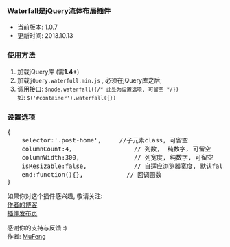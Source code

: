 ﻿<h3>Waterfall是jQuery流体布局插件</h3>
<ul>
<li>当前版本: 1.0.7<br /></li>
<li>更新时间: 2013.10.13</li>
</ul>
<h3>使用方法</h3>
<ol>
<li>加载jQuery库 (需<strong>1.4+</strong>)</li>
<li>加载<code>jQuery.waterfull.min.js</code> , 必须在jQuery库之后;</li>
<li>调用接口: <code>$node.waterfall({/* 此处为设置选项, 可留空 */})</code><br>
如: <code>$('#container').waterfall({})</code>
</li>
</ol>
<h3>设置选项</h3>
<div class="highlight">
<pre><span class="p">{</span>
    <span class="nx">selector</span><span class="o">:</span><span class="mf">'.post-home'</span><span class="p">,</span>     <span class="c1">//子元素class, 可留空</span>
    <span class="nx">columnCount</span><span class="o">:</span><span class="mi">4</span><span class="p">,</span>         		 <span class="c1">// 列数,  纯数字, 可留空</span>
    <span class="nx">columnWidth</span><span class="o">:</span><span class="mi">300</span><span class="p">,</span>       		 <span class="c1">// 列宽度, 纯数字, 可留空</span>
    <span class="nx">isResizable</span><span class="o">:</span><span class="mi">false</span><span class="p">,</span>      	     <span class="c1">// 自适应浏览器宽度, 默认false</span>
    <span class="nx">end</span><span class="o">:</span><span class="s1">function(){}</span><span class="p">,</span>            <span class="c1">// 回调函数</span>
<span class="p">}</span></pre>
</div>
<p>如果你对这个插件感兴趣, 敬请关注:<br /><a href="http://mufeng.me">作者的博客</a><br /><a href="http://mufeng.me/waterfall.html">插件发布页</a><br /></p>
<p>感谢你的支持与反馈 :)<br />作者: <a href="http://mufeng.me">MuFeng</a></p>